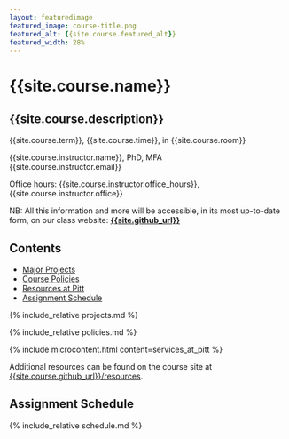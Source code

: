 ```yaml
---
layout: featuredimage
featured_image: course-title.png
featured_alt: {{site.course.featured_alt}}
featured_width: 28%
---
```


<h1>{{site.course.name}}</h1>
<h2>{{site.course.description}}</h2>

{{site.course.term}}, {{site.course.time}}, in {{site.course.room}}

{{site.course.instructor.name}}, PhD, MFA \
{{site.course.instructor.email}}

Office hours: {{site.course.instructor.office_hours}}, {{site.course.instructor.office}}

<div class="alert alert-info">
NB: All this information and more will be accessible, in its most up-to-date form, on our class website: <strong><a href="{{site.github_url}}">{{site.github_url}}</a></strong>
</div>

## Contents
* [Major Projects](#major-projects)
* [Course Policies](#course-policies)
* [Resources at Pitt](#resources-at-pitt)
* [Assignment Schedule](#assignment-schedule)


<!-- ## Major Projects -->

{% include_relative projects.md %}

<!-- ## Course Policies -->

{% include_relative policies.md %}

<!-- ## Resources at Pitt -->

{% include microcontent.html content=services_at_pitt %}

Additional resources can be found on the course site at [{{site.course.github_url}}/resources]({{site.course.github_url}}/resources).

## Assignment Schedule

{% include_relative schedule.md %}
